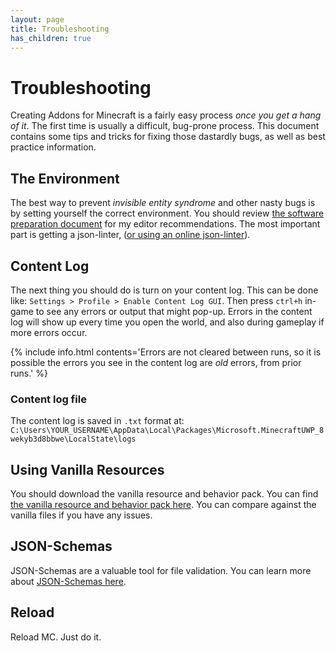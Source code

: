 ```yaml
---
layout: page
title: Troubleshooting
has_children: true
---
```


# Troubleshooting



Creating Addons for Minecraft is a fairly easy process *once you get a hang of it*. The first time is usually a difficult, bug-prone process. This document contains some tips and tricks for fixing those dastardly bugs, as well as best practice information.

## The Environment

The best way to prevent *invisible entity syndrome* and other nasty bugs is by setting yourself the correct environment. You should review [the software preparation document](/knowledge/software-preparation) for my editor recommendations. The most important part is getting a json-linter, ([or using an online json-linter](https://jsonlint.com/)).

## Content Log

The next thing you should do is turn on your content log. This can be done like: `Settings > Profile > Enable Content Log GUI`. Then press `ctrl+h` in-game to see any errors or output that might pop-up. Errors in the content log will show up every time you open the world, and also during gameplay if more errors occur.

{% include info.html
  contents='Errors are not cleared between runs, so it is possible the errors you see in the content log are *old* errors, from prior runs.'
%}

### Content log file

The content log is saved in `.txt` format at: `C:\Users\YOUR_USERNAME\AppData\Local\Packages\Microsoft.MinecraftUWP_8wekyb3d8bbwe\LocalState\logs`

## Using Vanilla Resources

You should download the vanilla resource and behavior pack. You can find [the vanilla resource and behavior pack here](https://www.minecraft.net/en-us/addons/). You can compare against the vanilla files if you have any issues.

## JSON-Schemas

JSON-Schemas are a valuable tool for file validation. You can learn more about [JSON-Schemas here](/knowledge/using-schemas).

## Reload

Reload MC. Just do it.
